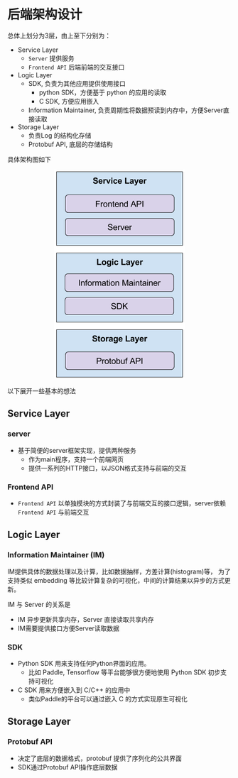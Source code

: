 # 后端架构设计
总体上划分为3层，由上至下分别为：

- Service Layer
  - `Server` 提供服务
  - `Frontend API` 后端前端的交互接口
- Logic Layer
  - SDK, 负责为其他应用提供使用接口
    - python SDK，方便基于 python 的应用的读取
    - C SDK, 方便应用嵌入
  - Information Maintainer, 负责周期性将数据预读到内存中，方便Server直接读取
- Storage Layer
  - 负责Log 的结构化存储
  - Protobuf API, 底层的存储结构

具体架构图如下

<p align="center">
  <img src="./images/visualDL-backend-architecture.png"/>
</p>

以下展开一些基本的想法
## Service Layer
### server
- 基于简便的server框架实现，提供两种服务
  - 作为main程序，支持一个前端网页
  - 提供一系列的HTTP接口，以JSON格式支持与前端的交互
### Frontend API
- `Frontend API` 以单独模块的方式封装了与前端交互的接口逻辑，server依赖 `Frontend API` 与前端交互

## Logic Layer
### Information Maintainer (IM)
IM提供具体的数据处理以及计算，比如数据抽样，方差计算(histogram)等，
为了支持类似 embedding 等比较计算复杂的可视化，中间的计算结果以异步的方式更新。

IM 与 Server 的关系是

- IM 异步更新共享内存，Server 直接读取共享内存
- IM需要提供接口方便Server读取数据

### SDK
- Python SDK 用来支持任何Python界面的应用。
  - 比如 Paddle, Tensorflow 等平台能够很方便地使用 Python SDK 初步支持可视化
- C SDK 用来方便嵌入到 C/C++ 的应用中
  - 类似Paddle的平台可以通过嵌入 C 的方式实现原生可视化

## Storage Layer
### Protobuf API
- 决定了底层的数据格式，protobuf 提供了序列化的公共界面
- SDK通过Protobuf API操作底层数据

